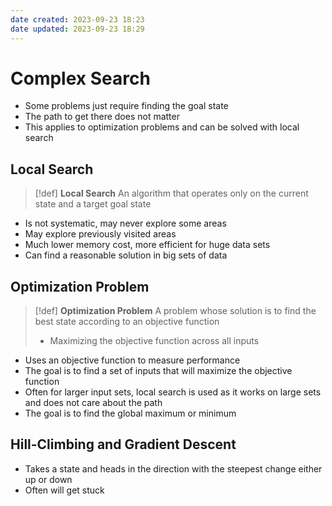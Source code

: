 ```yaml
---
date created: 2023-09-23 18:23
date updated: 2023-09-23 18:29
---
```


# Complex Search

- Some problems just require finding the goal state
- The path to get there does not matter
- This applies to optimization problems and can be solved with local search

## Local Search

> [!def]
> **Local Search**
> An algorithm that operates only on the current state and a target goal state

- Is not systematic, may never explore some areas
- May explore previously visited areas
- Much lower memory cost, more efficient for huge data sets
- Can find a reasonable solution in big sets of data

## Optimization Problem

> [!def]
> **Optimization Problem**
> A problem whose solution is to find the best state according to an objective function
>
> - Maximizing the objective function across all inputs

- Uses an objective function to measure performance
- The goal is to find a set of inputs that will maximize the objective function
- Often for larger input sets, local search is used as it works on large sets and does not care about the path
- The goal is to find the global maximum or minimum

## Hill-Climbing and Gradient Descent

- Takes a state and heads in the direction with the steepest change either up or down
- Often will get stuck 